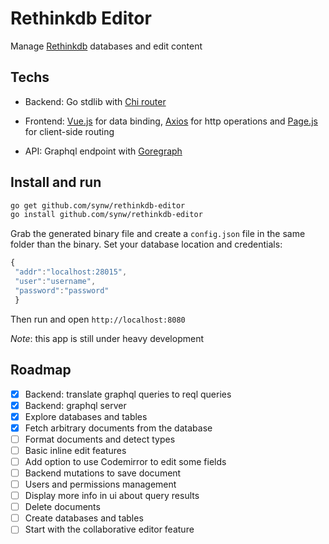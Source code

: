 Rethinkdb Editor
================

Manage [Rethinkdb](http://rethinkdb.com/) databases and edit content

Techs
-----

- Backend: Go stdlib with [Chi router](https://github.com/pressly/chi)

- Frontend: [Vue.js](http://vuejs.org/) for data binding, [Axios](https://github.com/mzabriskie/axios) for http operations 
and [Page.js](https://github.com/visionmedia/page.js) for client-side routing

- API: Graphql endpoint with [Goregraph](https://github.com/synw/goregraph)

Install and run
---------------

   ```bash
   go get github.com/synw/rethinkdb-editor
   go install github.com/synw/rethinkdb-editor
   ```

Grab the generated binary file and create a `config.json` file in the same folder than the binary. 
Set your database location and credentials:

   ```javascript
   {
	"addr":"localhost:28015",
	"user":"username",
	"password":"password"
	}
   ```

Then run and open `http://localhost:8080`

*Note*: this app is still under heavy development

## Roadmap

- [x] Backend: translate graphql queries to reql queries
- [x] Backend: graphql server
- [x] Explore databases and tables
- [x] Fetch arbitrary documents from the database
- [ ] Format documents and detect types
- [ ] Basic inline edit features
- [ ] Add option to use Codemirror to edit some fields
- [ ] Backend mutations to save document
- [ ] Users and permissions management
- [ ] Display more info in ui about query results
- [ ] Delete documents
- [ ] Create databases and tables
- [ ] Start with the collaborative editor feature
